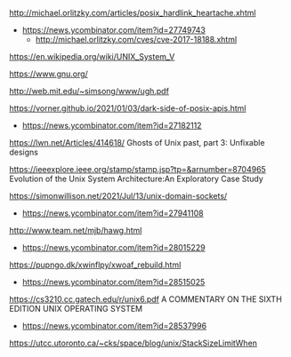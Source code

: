 http://michael.orlitzky.com/articles/posix_hardlink_heartache.xhtml
* https://news.ycombinator.com/item?id=27749743
  * http://michael.orlitzky.com/cves/cve-2017-18188.xhtml

https://en.wikipedia.org/wiki/UNIX_System_V

https://www.gnu.org/

http://web.mit.edu/~simsong/www/ugh.pdf

https://vorner.github.io/2021/01/03/dark-side-of-posix-apis.html
* https://news.ycombinator.com/item?id=27182112

https://lwn.net/Articles/414618/ Ghosts of Unix past, part 3: Unfixable designs

https://ieeexplore.ieee.org/stamp/stamp.jsp?tp=&arnumber=8704965 Evolution of the Unix System Architecture:An Exploratory Case Study

https://simonwillison.net/2021/Jul/13/unix-domain-sockets/
* https://news.ycombinator.com/item?id=27941108


http://www.team.net/mjb/hawg.html
* https://news.ycombinator.com/item?id=28015229

https://pupngo.dk/xwinflpy/xwoaf_rebuild.html
* https://news.ycombinator.com/item?id=28515025

https://cs3210.cc.gatech.edu/r/unix6.pdf A COMMENTARY ON THE SIXTH EDITION UNIX OPERATING SYSTEM
* https://news.ycombinator.com/item?id=28537996

https://utcc.utoronto.ca/~cks/space/blog/unix/StackSizeLimitWhen

